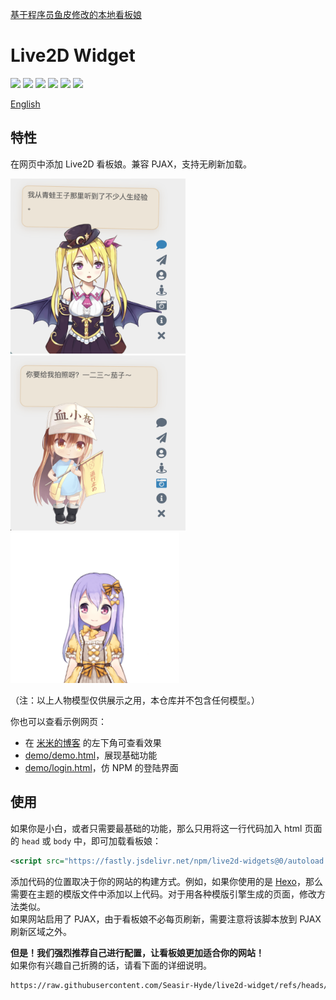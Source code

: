 [基于程序员鱼皮修改的本地看板娘](https://juejin.cn/post/7439232445470359552?searchId=202503291922287153499850D084DD4E05)

# Live2D Widget

![](https://forthebadge.com/images/badges/built-with-love.svg)
![](https://forthebadge.com/images/badges/uses-html.svg)
![](https://forthebadge.com/images/badges/made-with-javascript.svg)
![](https://forthebadge.com/images/badges/contains-cat-gifs.svg)
![](https://forthebadge.com/images/badges/powered-by-electricity.svg)
![](https://forthebadge.com/images/badges/makes-people-smile.svg)

[English](README.en.md)

## 特性

在网页中添加 Live2D 看板娘。兼容 PJAX，支持无刷新加载。

<img src="demo/screenshot-2.png" width="280"><img src="demo/screenshot-3.png" width="280"><img src="demo/screenshot-1.png" width="270">

（注：以上人物模型仅供展示之用，本仓库并不包含任何模型。）

你也可以查看示例网页：

- 在 [米米的博客](https://zhangshuqiao.org) 的左下角可查看效果
- [demo/demo.html](https://live2d-widget.pages.dev/demo/demo)，展现基础功能
- [demo/login.html](https://live2d-widget.pages.dev/demo/login)，仿 NPM 的登陆界面

## 使用

如果你是小白，或者只需要最基础的功能，那么只用将这一行代码加入 html 页面的 `head` 或 `body` 中，即可加载看板娘：

```xml
<script src="https://fastly.jsdelivr.net/npm/live2d-widgets@0/autoload.js"></script>
```

添加代码的位置取决于你的网站的构建方式。例如，如果你使用的是 [Hexo](https://hexo.io)，那么需要在主题的模版文件中添加以上代码。对于用各种模版引擎生成的页面，修改方法类似。  
如果网站启用了 PJAX，由于看板娘不必每页刷新，需要注意将该脚本放到 PJAX 刷新区域之外。

**但是！我们强烈推荐自己进行配置，让看板娘更加适合你的网站！**  
如果你有兴趣自己折腾的话，请看下面的详细说明。

```sh
https://raw.githubusercontent.com/Seasir-Hyde/live2d-widget/refs/heads/master/autoload.js
```
